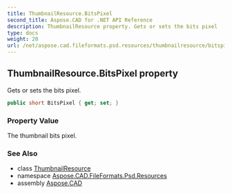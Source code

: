 ```yaml
---
title: ThumbnailResource.BitsPixel
second_title: Aspose.CAD for .NET API Reference
description: ThumbnailResource property. Gets or sets the bits pixel
type: docs
weight: 20
url: /net/aspose.cad.fileformats.psd.resources/thumbnailresource/bitspixel/
---
```

## ThumbnailResource.BitsPixel property

Gets or sets the bits pixel.

```csharp
public short BitsPixel { get; set; }
```

### Property Value

The thumbnail bits pixel.

### See Also

* class [ThumbnailResource](../)
* namespace [Aspose.CAD.FileFormats.Psd.Resources](../../../aspose.cad.fileformats.psd.resources/)
* assembly [Aspose.CAD](../../../)


